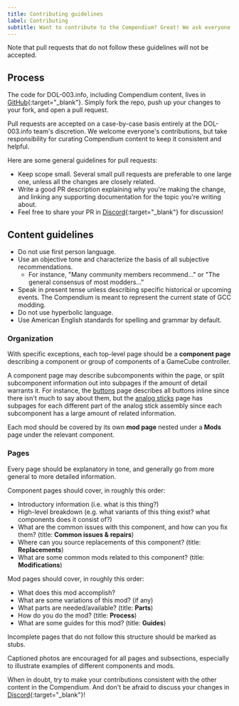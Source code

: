 ```yaml
---
title: Contributing guidelines
label: Contributing
subtitle: Want to contribute to the Compendium? Great! We ask everyone to read these guidelines before getting started.
---
```


Note that pull requests that do not follow these guidelines will not be accepted.

## Process

The code for DOL-003.info, including Compendium content, lives in [GitHub](https://github.com/jmarquis/controllers){:target="\_blank"}. Simply fork the repo, push up your changes to your fork, and open a pull request.

Pull requests are accepted on a case-by-case basis entirely at the DOL-003.info team's discretion. We welcome everyone's contributions, but take responsibility for curating Compendium content to keep it consistent and helpful.

Here are some general guidelines for pull requests:

- Keep scope small. Several small pull requests are preferable to one large one, unless all the changes are closely related.
- Write a good PR description explaining why you're making the change, and linking any supporting documentation for the topic you're writing about.
- Feel free to share your PR in [Discord](https://discord.gg/HwtPU7tkCT){:target="\_blank"} for discussion!

## Content guidelines

- Do not use first person language.
- Use an objective tone and characterize the basis of all subjective recommendations.
  - For instance, "Many community members recommend..." or "The general consensus of most modders..."
- Speak in present tense unless describing specific historical or upcoming events. The Compendium is meant to represent the current state of GCC modding.
- Do not use hyperbolic language.
- Use American English standards for spelling and grammar by default.

### Organization

With specific exceptions, each top-level page should be a **component page** describing a component or group of components of a GameCube controller.

A component page may describe subcomponents within the page, or split subcomponent information out into subpages if the amount of detail warrants it. For instance, the [buttons](/compendium/buttons) page describes all buttons inline since there isn't much to say about them, but the [analog sticks](/compendium/sticks) page has subpages for each different part of the analog stick assembly since each subcomponent has a large amount of related information.

Each mod should be covered by its own **mod page** nested under a **Mods** page under the relevant component.

### Pages

Every page should be explanatory in tone, and generally go from more general to more detailed information.

Component pages should cover, in roughly this order:

- Introductory information (i.e. what is this thing?)
- High-level breakdown (e.g. what variants of this thing exist? what components does it consist of?)
- What are the common issues with this component, and how can you fix them? (title: **Common issues & repairs**)
- Where can you source replacements of this component? (title: **Replacements**)
- What are some common mods related to this component? (title: **Modifications**)

Mod pages should cover, in roughly this order:

- What does this mod accomplish?
- What are some variations of this mod? (if any)
- What parts are needed/available? (title: **Parts**)
- How do you do the mod? (title: **Process**)
- What are some guides for this mod? (title: **Guides**)

Incomplete pages that do not follow this structure should be marked as stubs.

Captioned photos are encouraged for all pages and subsections, especially to illustrate examples of different components and mods.

When in doubt, try to make your contributions consistent with the other content in the Compendium. And don't be afraid to discuss your changes in [Discord](https://discord.gg/HwtPU7tkCT){:target="\_blank"}!
